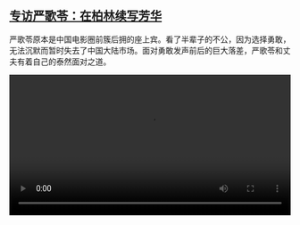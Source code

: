 <!--1692087426000-->
[专访严歌苓：在柏林续写芳华](https://www.dw.com/zh/%E4%B8%93%E8%AE%BF%E4%B8%A5%E6%AD%8C%E8%8B%93%EF%BC%9A%E5%9C%A8%E6%9F%8F%E6%9E%97%E7%BB%AD%E5%86%99%E8%8A%B3%E5%8D%8E/a-66528652)
------

<p>严歌苓原本是中国电影圈前簇后拥的座上宾。看了半辈子的不公，因为选择勇敢，无法沉默而暂时失去了中国大陆市场。面对勇敢发声前后的巨大落差，严歌苓和丈夫有着自己的泰然面对之道。</small></p><video src="https://tvdownloaddw-a.akamaihd.net/dwtv_video/flv/vdt_zh/2023/bchi230814_001_yangeling_01r_AVC_1280x720.mp4" controls style="width:100%"></video>
